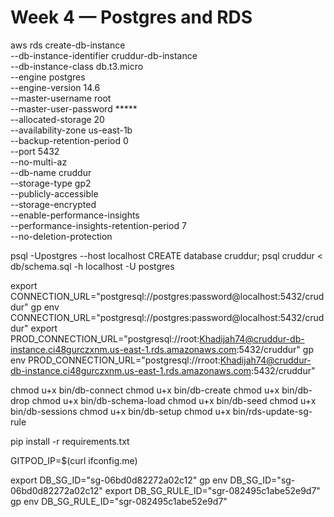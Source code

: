 # Week 4 — Postgres and RDS

aws rds create-db-instance \
  --db-instance-identifier cruddur-db-instance \
  --db-instance-class db.t3.micro \
  --engine postgres \
  --engine-version  14.6 \
  --master-username root \
  --master-user-password ***** \
  --allocated-storage 20 \
  --availability-zone us-east-1b \
  --backup-retention-period 0 \
  --port 5432 \
  --no-multi-az \
  --db-name cruddur \
  --storage-type gp2 \
  --publicly-accessible \
  --storage-encrypted \
  --enable-performance-insights \
  --performance-insights-retention-period 7 \
  --no-deletion-protection

  psql -Upostgres --host localhost
  CREATE database cruddur;
  psql cruddur < db/schema.sql -h localhost -U postgres

  export CONNECTION_URL="postgresql://postgres:password@localhost:5432/cruddur"
  gp env  CONNECTION_URL="postgresql://postgres:password@localhost:5432/cruddur"
  export PROD_CONNECTION_URL="postgresql://root:Khadijah74@cruddur-db-instance.ci48gurczxnm.us-east-1.rds.amazonaws.com:5432/cruddur"
  gp env  PROD_CONNECTION_URL="postgresql://rroot:Khadijah74@cruddur-db-instance.ci48gurczxnm.us-east-1.rds.amazonaws.com:5432/cruddur"

  chmod u+x bin/db-connect
  chmod u+x bin/db-create
  chmod u+x bin/db-drop
  chmod u+x bin/db-schema-load
  chmod u+x bin/db-seed
  chmod u+x bin/db-sessions
  chmod u+x bin/db-setup
  chmod u+x bin/rds-update-sg-rule

  pip install -r requirements.txt

  GITPOD_IP=$(curl ifconfig.me)

export DB_SG_ID="sg-06bd0d82272a02c12"
gp env DB_SG_ID="sg-06bd0d82272a02c12"
export DB_SG_RULE_ID="sgr-082495c1abe52e9d7"
gp env DB_SG_RULE_ID="sgr-082495c1abe52e9d7"
